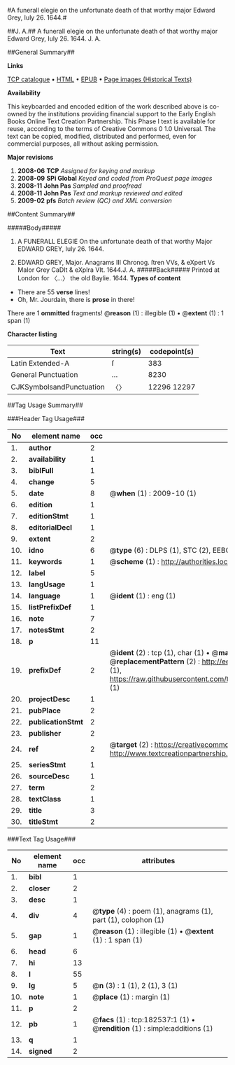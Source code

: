 #A funerall elegie on the unfortunate death of that worthy major Edward Grey, Iuly 26. 1644.#

##J. A.##
A funerall elegie on the unfortunate death of that worthy major Edward Grey, Iuly 26. 1644.
J. A.

##General Summary##

**Links**

[TCP catalogue](http://www.ota.ox.ac.uk/tcp/)  • 
[HTML](http://tei.it.ox.ac.uk/tcp/Texts-HTML/free/B01/B01314.html)  • 
[EPUB](http://tei.it.ox.ac.uk/tcp/Texts-EPUB/free/B01/B01314.epub) • 
[Page images (Historical Texts)](https://data.historicaltexts.jisc.ac.uk/view?pubId=eebo-99885187e&pageId=eebo-99885187e-182537-1)

**Availability**

This keyboarded and encoded edition of the
	       work described above is co-owned by the institutions
	       providing financial support to the Early English Books
	       Online Text Creation Partnership. This Phase I text is
	       available for reuse, according to the terms of Creative
	       Commons 0 1.0 Universal. The text can be copied,
	       modified, distributed and performed, even for
	       commercial purposes, all without asking permission.

**Major revisions**

1. __2008-06__ __TCP__ *Assigned for keying and markup*
1. __2008-09__ __SPi Global__ *Keyed and coded from ProQuest page images*
1. __2008-11__ __John Pas__ *Sampled and proofread*
1. __2008-11__ __John Pas__ *Text and markup reviewed and edited*
1. __2009-02__ __pfs__ *Batch review (QC) and XML conversion*

##Content Summary##

#####Body#####

1. A FUNERALL ELEGIE On the unfortunate death of that worthy Major EDWARD GREY, Iuly 26. 1644.

1. EDWARD GREY, Major. Anagrams III
Chronog. ſtren VVs, & eXpert Vs MaIor Grey CaDIt & eXpIra VIt. 1644.J. A.
#####Back#####
Printed at London for 〈…〉 the old Baylie. 1644.
**Types of content**

  * There are 55 **verse** lines!
  * Oh, Mr. Jourdain, there is **prose** in there!

There are 1 **ommitted** fragments! 
 @__reason__ (1) : illegible (1)  •  @__extent__ (1) : 1 span (1)

**Character listing**


|Text|string(s)|codepoint(s)|
|---|---|---|
|Latin Extended-A|ſ|383|
|General Punctuation|…|8230|
|CJKSymbolsandPunctuation|〈〉|12296 12297|

##Tag Usage Summary##

###Header Tag Usage###

|No|element name|occ|attributes|
|---|---|---|---|
|1.|__author__|2||
|2.|__availability__|1||
|3.|__biblFull__|1||
|4.|__change__|5||
|5.|__date__|8| @__when__ (1) : 2009-10 (1)|
|6.|__edition__|1||
|7.|__editionStmt__|1||
|8.|__editorialDecl__|1||
|9.|__extent__|2||
|10.|__idno__|6| @__type__ (6) : DLPS (1), STC (2), EEBO-CITATION (1), PROQUEST (1), VID (1)|
|11.|__keywords__|1| @__scheme__ (1) : http://authorities.loc.gov/ (1)|
|12.|__label__|5||
|13.|__langUsage__|1||
|14.|__language__|1| @__ident__ (1) : eng (1)|
|15.|__listPrefixDef__|1||
|16.|__note__|7||
|17.|__notesStmt__|2||
|18.|__p__|11||
|19.|__prefixDef__|2| @__ident__ (2) : tcp (1), char (1)  •  @__matchPattern__ (2) : ([0-9\-]+):([0-9IVX]+) (1), (.+) (1)  •  @__replacementPattern__ (2) : http://eebo.chadwyck.com/downloadtiff?vid=$1&page=$2 (1), https://raw.githubusercontent.com/textcreationpartnership/Texts/master/tcpchars.xml#$1 (1)|
|20.|__projectDesc__|1||
|21.|__pubPlace__|2||
|22.|__publicationStmt__|2||
|23.|__publisher__|2||
|24.|__ref__|2| @__target__ (2) : https://creativecommons.org/publicdomain/zero/1.0/ (1), http://www.textcreationpartnership.org/docs/. (1)|
|25.|__seriesStmt__|1||
|26.|__sourceDesc__|1||
|27.|__term__|2||
|28.|__textClass__|1||
|29.|__title__|3||
|30.|__titleStmt__|2||


###Text Tag Usage###

|No|element name|occ|attributes|
|---|---|---|---|
|1.|__bibl__|1||
|2.|__closer__|2||
|3.|__desc__|1||
|4.|__div__|4| @__type__ (4) : poem (1), anagrams (1), part (1), colophon (1)|
|5.|__gap__|1| @__reason__ (1) : illegible (1)  •  @__extent__ (1) : 1 span (1)|
|6.|__head__|6||
|7.|__hi__|13||
|8.|__l__|55||
|9.|__lg__|5| @__n__ (3) : 1 (1), 2 (1), 3 (1)|
|10.|__note__|1| @__place__ (1) : margin (1)|
|11.|__p__|2||
|12.|__pb__|1| @__facs__ (1) : tcp:182537:1 (1)  •  @__rendition__ (1) : simple:additions (1)|
|13.|__q__|1||
|14.|__signed__|2||
